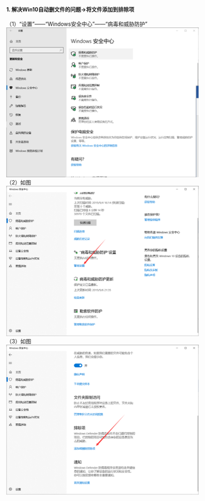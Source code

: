 #### 1. 解决Win10自动删文件的问题->将文件添加到排除项
（1）“设置”——“Windows安全中心”——“病毒和威胁防护”
![alt](imgs/1.png)
（2）如图
![alt](imgs/2.png)
（3）如图
![alt](imgs/3.png)
